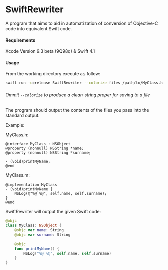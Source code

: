 # SwiftRewriter

A program that aims to aid in automatization of conversion of Objective-C code into equivalent Swift code.

#### Requirements

Xcode Version 9.3 beta (9Q98q) & Swift 4.1

#### Usage

From the working directory execute as follow:

```bash
swift run -c=release SwiftRewriter --colorize files /path/to/MyClass.h /path/to/MyClass.m
```

###### Ommit `--colorize` to produce a clean string proper for saving to a file

The program should output the contents of the files you pass into the standard output.

Example:

MyClass.h:
```objc
@interface MyClass : NSObject
@property (nonnull) NSString *name;
@property (nonnull) NSString *surname;

- (void)printMyName;
@end
```

MyClass.m:
```objc
@implementation MyClass
- (void)printMyName {
    NSLog(@"%@ %@", self.name, self.surname);
}
@end
```

SwiftRewriter will output the given Swift code:

```swift
@objc
class MyClass: NSObject {
    @objc var name: String
    @objc var surname: String
    
    @objc
    func printMyName() {
        NSLog("%@ %@", self.name, self.surname)
    }
}
```
